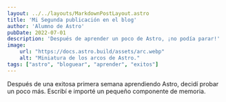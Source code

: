 ```yaml
---
layout: ../../layouts/MarkdownPostLayout.astro
title: 'Mi Segunda publicación en el blog'
author: 'Alumno de Astro'
pubDate: 2022-07-01
description: 'Después de aprender un poco de Astro, ¡no podía parar!'
image:
    url: "https://docs.astro.build/assets/arc.webp"
    alt: "Miniatura de los arcos de Astro."
tags: ["astro", "bloguear", "aprender", "exitos"]
---
```


Después de una exitosa primera semana aprendiendo Astro, decidí probar un poco más. Escribí e importé un pequeño componente de memoria.